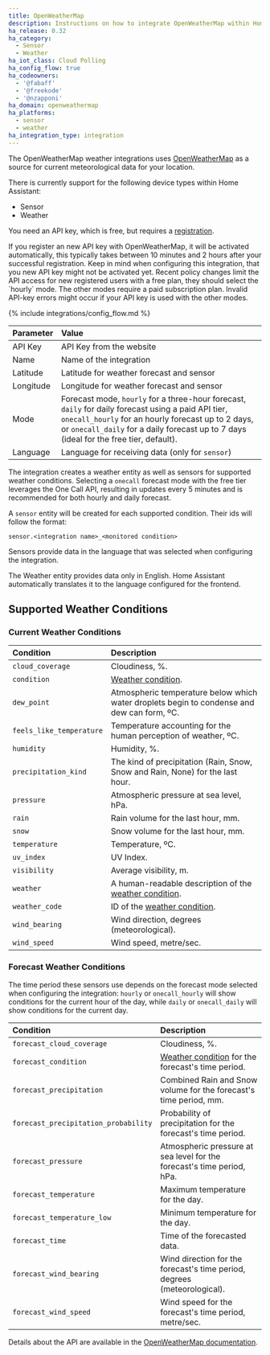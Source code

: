 ```yaml
---
title: OpenWeatherMap
description: Instructions on how to integrate OpenWeatherMap within Home Assistant.
ha_release: 0.32
ha_category:
  - Sensor
  - Weather
ha_iot_class: Cloud Polling
ha_config_flow: true
ha_codeowners:
  - '@fabaff'
  - '@freekode'
  - '@nzapponi'
ha_domain: openweathermap
ha_platforms:
  - sensor
  - weather
ha_integration_type: integration
---
```


The OpenWeatherMap weather integrations uses [OpenWeatherMap](https://openweathermap.org/) as a source for current meteorological data for your location.

There is currently support for the following device types within Home Assistant:

- Sensor
- Weather

You need an API key, which is free, but requires a [registration](https://home.openweathermap.org/users/sign_up).

<div class='note'>
If you register an new API key with OpenWeatherMap, it will be activated automatically, this typically takes between 10 minutes and 2 hours
after your successful registration. Keep in mind when configuring this integration, that you new API key might
not be activated yet. Recent policy changes limit the API access for new registered users with a free plan, they should select the `hourly` mode. The other modes require a paid subscription plan. Invalid API-key errors might occur if your API key is used with the other modes.
</div>

{% include integrations/config_flow.md %}

| Parameter            | Value                                                                                                                                                                                                                                      |
| :------------------- | :----------------------------------------------------------------------------------------------------------------------------------------------------------------------------------------------------------------------------------------- |
| API Key              | API Key from the website                                                                                                                                                                                                                   |
| Name                 | Name of the integration                                                                                                                                                                                                                    |
| Latitude             | Latitude for weather forecast and sensor                                                                                                                                                                                                   |
| Longitude            | Longitude for weather forecast and sensor                                                                                                                                                                                                  |
| Mode                 | Forecast mode, `hourly` for a three-hour forecast, `daily` for daily forecast using a paid API tier, `onecall_hourly` for an hourly forecast up to 2 days, or `onecall_daily` for a daily forecast up to 7 days (ideal for the free tier, default). |
| Language             | Language for receiving data (only for `sensor`)                                                                                                                                                                                            |

The integration creates a weather entity as well as sensors for supported weather conditions.
Selecting a `onecall` forecast mode with the free tier leverages the One Call API, resulting in updates every 5 minutes and is recommended for both hourly and daily forecast.

A `sensor` entity will be created for each supported condition. Their ids will follow the format: 

`sensor.<integration name>_<monitored condition>`

Sensors provide data in the language that was selected when configuring the integration.

<div class='note'>

The Weather entity provides data only in English. Home Assistant automatically translates it to the language configured for the frontend.

</div>

## Supported Weather Conditions

### Current Weather Conditions

| Condition                | Description                                                                                                                       |
| :----------------------- | :------------------------------------------------------------------------------------------------------------------------------   |
| `cloud_coverage`         | Cloudiness, %.                                                                                                                    |
| `condition`              | [Weather condition](https://developers.home-assistant.io/docs/core/entity/weather/#recommended-values-for-state-and-condition).   |
| `dew_point`              | Atmospheric temperature below which water droplets begin to condense and dew can form, ºC.                                        |
| `feels_like_temperature` | Temperature accounting for the human perception of weather, ºC.                                                                   |
| `humidity`               | Humidity, %.                                                                                                                      |
| `precipitation_kind`     | The kind of precipitation (Rain, Snow, Snow and Rain, None) for the last hour.                                                    |
| `pressure`               | Atmospheric pressure at sea level, hPa.                                                                                           |
| `rain`                   | Rain volume for the last hour, mm.                                                                                                |
| `snow`                   | Snow volume for the last hour, mm.                                                                                                |
| `temperature`            | Temperature, ºC.                                                                                                                  |
| `uv_index`               | UV Index.                                                                                                                         |
| `visibility`             | Average visibility, m.                                                                                                            |
| `weather`                | A human-readable description of the [weather condition](https://openweathermap.org/weather-conditions#Weather-Condition-Codes-2). |
| `weather_code`           | ID of the [weather condition](https://openweathermap.org/weather-conditions#Weather-Condition-Codes-2).                           |
| `wind_bearing`           | Wind direction, degrees (meteorological).                                                                                         |
| `wind_speed`             | Wind speed, metre/sec.                                                                                                            |

### Forecast Weather Conditions

<div class='note'>

The time period these sensors use depends on the forecast mode selected when configuring the integration: `hourly` or `onecall_hourly` will show conditions for the current hour of the day, while `daily` or `onecall_daily` will show conditions for the current day.

</div>

| Condition                            | Description                                                                                                                                                    |
| :----------------------------------- | :------------------------------------------------------------------------------------------------------------------------------------------------------------- | 
| `forecast_cloud_coverage`         | Cloudiness, %.                                                                                                                    |
| `forecast_condition`                 | [Weather condition](https://developers.home-assistant.io/docs/core/entity/weather/#recommended-values-for-state-and-condition) for the forecast's time period. |
| `forecast_precipitation`             | Combined Rain and Snow volume for the forecast's time period, mm.                                                                                              |
| `forecast_precipitation_probability` | Probability of precipitation for the forecast's time period.                                                                                                   |
| `forecast_pressure`                  | Atmospheric pressure at sea level for the forecast's time period, hPa.                                                                                         |
| `forecast_temperature`               | Maximum temperature for the day.                                                                                                                               |
| `forecast_temperature_low`           | Minimum temperature for the day.                                                                                                                               |
| `forecast_time`                      | Time of the forecasted data.                                                                                                                                   |
| `forecast_wind_bearing`              | Wind direction for the forecast's time period, degrees (meteorological).                                                                                       |
| `forecast_wind_speed`                | Wind speed for the forecast's time period, metre/sec.                                                                                                          |

Details about the API are available in the [OpenWeatherMap documentation](https://openweathermap.org/api).

